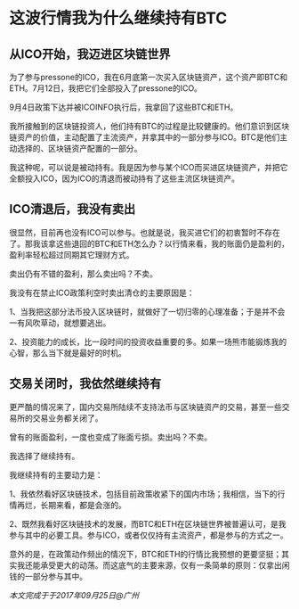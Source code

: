 # 这波行情我为什么继续持有BTC

## 从ICO开始，我迈进区块链世界

为了参与pressone的ICO，我在6月底第一次买入区块链资产，这个资产即BTC和ETH。7月12日，我把它们全部投入了pressone的ICO。

9月4日政策下达并被ICOINFO执行后，我拿回了这些BTC和ETH。

我所接触到的区块链投资人，他们持有BTC的过程是比较健康的。他们意识到区块链资产的价值，主动配置了主流资产，并拿其中的一部分参与ICO。BTC是他们主动选择的、区块链资产配置的一部分。

我这种呢，可以说是被动持有。我是因为参与某个ICO而买进区块链资产，并把它全额投入ICO，因为ICO的清退而被动持有了这些主流区块链资产。

## ICO清退后，我没有卖出

很显然，目前再也没有ICO可以参与。也就是说，我买进它们的初衷暂时不存在了。那我该拿这些退回的BTC和ETH怎么办？以行情来看，我的账面仍是盈利的，盈利率轻松超过同期其它理财方式。

卖出仍有不错的盈利，那么卖出吗？不卖。

我没有在禁止ICO政策利空时卖出清仓的主要原因是：

1、当我把这部分法币投入区块链时，就做好了一切归零的心理准备；于是并不会一有风吹草动，就想要逃出。

2、投资能力的成长，比一段时间的投资收益重要的多。如果一场熊市能锻炼我的心智，那么当下就是最好的时机。

## 交易关闭时，我依然继续持有

更严酷的情况来了，国内交易所陆续不支持法币与区块链资产的交易，甚至一些交易所的交易业务都关闭了。

曾有的账面盈利，一度也变成了账面亏损。卖出吗？不卖。

我选择了继续持有。

我继续持有的主要动力是：

1、我依然看好区块链技术，包括目前政策收紧下的国内市场；我相信，当下的行情再烂，长期来看，都是会涨的。

2、既然我看好区块链技术的发展，而BTC和ETH在区块链世界被普遍认可，是我参与其中的必要工具。参与ICO，或者仅仅持有主流资产，都是参与的方式之一。

意外的是，在政策动作频出的情况下，BTC和ETH的行情比我预想的更要坚挺；其实我还能承受更大的动荡。而这底气的主要来源，仅有一条简单的原则：仅拿出闲钱的一部分参与其中。

_本文完成于于2017年09月25日@广州_